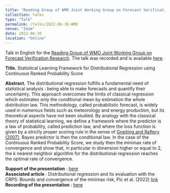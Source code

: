 ```yaml
---
title: "Reading Group of WMO Joint Working Group on Forecast Verification Research"
collection: talks
type: "Talk"
permalink: /talks/2022-06-30-WMO
venue: "Zoom"
date: 2022-06-30
location: "Online"
---
```

Talk in English for the [Reading Group of WMO Joint Working Group on Forecast Verification Research](https://community.wmo.int/activity-areas/wwrp/wwrp-working-groups/wwrp-forecast-verification-research). The talk was recorded and is available [here](https://staff.ral.ucar.edu/~ericg/Talks/RomainPic-MathResultsCRPS.mp4).

**Title.** Statistical Learning Framework for Distributional Regression using Continuous Ranked Probability Score 

**Abstract.** The distributional regression fulfills a fundamental need of statistical analysis : being able to make forecasts and quantify their uncertainty. This approach overcomes the limits of classical regression which estimates only the conditional mean by estimation the whole distribution law. This methodology, called probabilistic forecast, is widely used in numerous fields such as meteorology and energy production, but its theoretical aspects have not been studied. By analogy with the classical theory of statistical learning, we define a framework where the predictor is a law of probability, called prediction law, and where the loss function is given by a strictly proper scoring rule in the sense of [Gneiting and Raftery (2007)](http://www.stat.washington.edu/raftery/Research/PDF/Gneiting2007jasa.pdf). Bayes predictor is then the conditional law. In the case of the Continuous Ranked Probability Score, we study then the minimax rate of convergence and show that, in particular in dimension higher or equal to 2, the k nearest neighbor algorithm for the distributional regression reaches the optimal rate of convergence.

**Support of the presentation** : [here](files/presentation_Pic_WMO.pdf)  
**Associated article** : Distributional regression and its evaluation with the CRPS: Bounds and convergence of the minimax risk, Pic et al. (2022) [link](../publications/2022-10-28-CRPS_Convergence)
**Recording of the presentation** : [here](https://staff.ral.ucar.edu/~ericg/Talks/RomainPic-MathResultsCRPS.mp4)